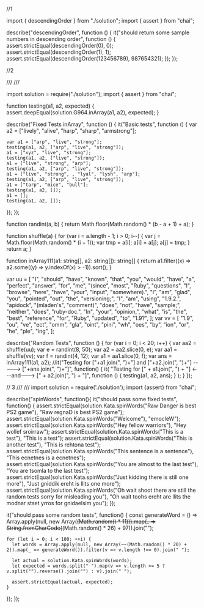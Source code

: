 //1

import { descendingOrder } from "./solution";
import { assert } from "chai";

describe("descendingOrder", function () {
it("should return some sample numbers in descending order", function () {
assert.strictEqual(descendingOrder(0), 0);
assert.strictEqual(descendingOrder(1), 1);
assert.strictEqual(descendingOrder(123456789), 987654321);
});
});

//2

/// <reference path="/runner/typings/main/ambient/mocha/index.d.ts" />
/// <reference path="/runner/typings/main/ambient/chai/index.d.ts" />

import solution = require("./solution");
import { assert } from "chai";

function testing(a1, a2, expected) {
assert.deepEqual(solution.G964.inArray(a1, a2), expected);
}

describe("Fixed Tests inArray", function () {
it("Basic tests", function () {
var a2 = ["lively", "alive", "harp", "sharp", "armstrong"];

    var a1 = ["arp", "live", "strong"];
    testing(a1, a2, ["arp", "live", "strong"]);
    a1 = ["xyz", "live", "strong"];
    testing(a1, a2, ["live", "strong"]);
    a1 = ["live", "strong", "arp"];
    testing(a1, a2, ["arp", "live", "strong"]);
    a1 = ["live", "strong", , "lyal", "lysh", "arp"];
    testing(a1, a2, ["arp", "live", "strong"]);
    a1 = ["tarp", "mice", "bull"];
    testing(a1, a2, []);
    a1 = [];
    testing(a1, a2, []);

});
});

function randint(a, b) {
return Math.floor(Math.random() \* (b - a + 1) + a);
}

function shuffle(a) {
for (var i = a.length - 1; i > 0; i--) {
var j = Math.floor(Math.random() \* (i + 1));
var tmp = a[i];
a[i] = a[j];
a[j] = tmp;
}
return a;
}

function inArray111(a1: string[], a2: string[]): string[] {
return a1.filter((x) => a2.some((y) => y.indexOf(x) > -1)).sort();
}

var uu = [
"I",
"should",
"have",
"known",
"that",
"you",
"would",
"have",
"a",
"perfect",
"answer",
"for",
"me",
"(since",
"most",
"Ruby",
"questions",
"I",
"browse",
"here",
"have",
"your",
"input",
"somewhere).",
"I",
"am",
"glad",
"you",
"pointed",
"out",
"the",
"versioning;",
"I",
"am",
"using",
"1.9.2.",
"apidock",
"(mladen's",
"comment)",
"does",
"not",
"have",
"sample;",
"neither",
"does",
"ruby-doc.",
"In",
"your",
"opinion,",
"what",
"is",
"the",
"best",
"reference",
"for",
"Ruby",
"updated",
"to",
"1.9?",
];
var vv = [
"1.9",
"ou",
"ve",
"ect",
"omm",
"gla",
"oint",
"pini",
"wh",
"oes",
"by",
"ion",
"or",
"he",
"ple",
"ing",
];

describe("Random Tests", function () {
for (var i = 0; i < 20; i++) {
var aa2 = shuffle(uu);
var e = randint(8, 50);
var a2 = aa2.slice(0, e);
var aa1 = shuffle(vv);
var f = randint(4, 12);
var a1 = aa1.slice(0, f);
var ans = inArray111(a1, a2);
//it("Testing for ["+a1.join(", ")+"] and ["+a2.join(", ")+"] -----> ["+ans.join(", ")+"]", function() {
it(
"Testing for [" + a1.join(", ") + "] <---and---> [" + a2.join(", ") + "]",
function () {
testing(a1, a2, ans);
}
);
}
});

// 3
/// <reference path="/runner/typings/mocha/index.d.ts" />
/// <reference path="/runner/typings/chai/index.d.ts" />
import solution = require('./solution');
import {assert} from "chai";

describe("spinWords", function(){
it("should pass some fixed tests", function() {
assert.strictEqual(solution.Kata.spinWords("Raw Danger is best PS2 game"), "Raw regnaD is best PS2 game");
assert.strictEqual(solution.Kata.spinWords("Welcome"), "emocleW");
assert.strictEqual(solution.Kata.spinWords("Hey fellow warriors"), "Hey wollef sroirraw");
assert.strictEqual(solution.Kata.spinWords("This is a test"), "This is a test");
assert.strictEqual(solution.Kata.spinWords("This is another test"), "This is rehtona test");
assert.strictEqual(solution.Kata.spinWords("This sentence is a sentence"), "This ecnetnes is a ecnetnes");
assert.strictEqual(solution.Kata.spinWords("You are almost to the last test"), "You are tsomla to the last test");
assert.strictEqual(solution.Kata.spinWords("Just kidding there is still one more"), "Just gniddik ereht is llits one more");
assert.strictEqual(solution.Kata.spinWords("Oh wait shoot there are still the random tests sorry for misleading you"), "Oh wait toohs ereht are llits the modnar stset yrros for gnidaelsim you");
});

it("should pass some random tests", function() {
const generateWord = () => Array.apply(null, new Array(~~(Math.random() \* 11))).map(\_ => String.fromCharCode(~~(Math.random() \* 26) + 97)).join("");

    for (let i = 0; i < 100; ++i) {
      let words = Array.apply(null, new Array(~~(Math.random() * 20) + 2)).map(_ => generateWord()).filter(v => v.length !== 0).join(" ");

      let actual = solution.Kata.spinWords(words);
      let expected = words.split(" ").map(v => v.length >= 5 ? v.split("").reverse().join("") : v).join(" ");

      assert.strictEqual(actual, expected);
    }

});
});
